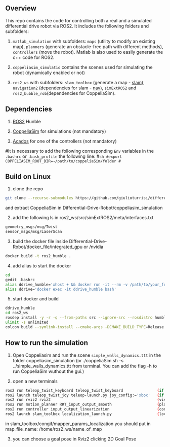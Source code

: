 ## Overview
This repo contains the code for controlling both a real and a simulated differential drive robot via ROS2. It includes the following folders and subfolders:

1. ```matlab_simulation``` with subfolders: ```maps``` (utility to modify an existing map), ```planners``` (generate an obstacle-free path with different methods), ```controllers``` (move the robot). Matlab is also used to easily generate the c++ code for ROS2.
 
2. ```coppeliasim_simulatio``` contains the scenes used for simulating the robot (dynamically enabled or not)

3. ```ros2_ws``` with subfolders: ```slam_toolbox``` (generate a map - [slam](https://github.com/SteveMacenski/slam_toolbox)), ```navigation2``` (dependencies for slam - [nav](https://github.com/ros-planning/navigation2)), ```simExtROS2``` and ```ros2_bubble_rob```(dependencies for CoppeliaSim).

 
## Dependencies
1. [ROS2](https://docs.ros.org/en/foxy/Installation.html) Hunble

2. [CoppeliaSim](https://www.coppeliarobotics.com/downloads) for simulations (not mandatory)

2. [Acados](https://github.com/acados/acados) for one of the controllers (not mandatory)


#It is necessary to add the following corresponding `Env` variables in the `.bashrc` or `.bash_profile` the following line:
#```sh
#export COPPELIASIM_ROOT_DIR=~/path/to/coppeliaSim/folder
#```


## Build on Linux
1. clone the repo
```sh
git clone --recurse-submodules https://github.com/giulioturrisi/differential_drive.git
```
and extract CoppeliaSim in Differential-Drive-Robot/coppeliasim_simulation

2. add the following ls in ros2_ws/src/simExtROS2/meta/interfaces.txt 
```sh
geometry_msgs/msg/Twist
sensor_msgs/msg/LaserScan
```

3. build the docker file inside Differential-Drive-Robot/docker_file/integrated_gpu or /nvidia
```sh
docker build -t ros2_humble .
```

4. add alias to start the docker
```sh
cd 
gedit .bashrc
alias ddrive_humble='xhost + && docker run -it --rm -v /path/to/your_folder/Differential-Drive-Robot:/home/ -v /tmp/.X11-unix:/tmp/.X11-unix:rw -e DISPLAY=$DISPLAY -e WAYLAND_DISPLAY=$WAYLAND_DISPLAY  -e QT_X11_NO_MITSHM=1 --gpus all --name ddrive_humble ros2_humble'  (if nvidia image for docker)
alias ddrive='docker exec -it ddrive_humble bash'
```

5. start docker and build
```sh
ddrive_humble
cd ros2_ws
rosdep install -y -r -q --from-paths src --ignore-src --rosdistro humble
ulimit -s unlimited
colcon build --symlink-install --cmake-args -DCMAKE_BUILD_TYPE=Release
```


## How to run the simulation
1. Open Coppeliasim and run the scene `simple_walls_dynamics.ttt` in the folder coppeliasim_simulation (or ./coppeliaSim.sh -s ../simple_walls_dynamics.ttt from terminal. You can add the flag -h to run CoppeliaSim wuthout the gui.)

2. open a new terminals 
```sh
ros2 run teleop_twist_keyboard teleop_twist_keyboard               (if you want to use the keyboard)
ros2 launch teleop_twist_joy teleop-launch.py joy_config:='xbox'   (if you want to use the joystick)
ros2 run rviz2 rviz2                                               (visualization)
ros2 run motion_planner RRT_input_output_smooth                    (planning)
ros2 run controller input_output_linearization                     (control)
ros2 launch slam_toolbox localization_launch.py                    (localization)
```
in slam_toolbox/congif/mapper_params_localization you should put in map_file_name: /home/ros2_ws/name_of_map


3. you can choose a goal pose in Rviz2 clicking 2D Goal Pose


